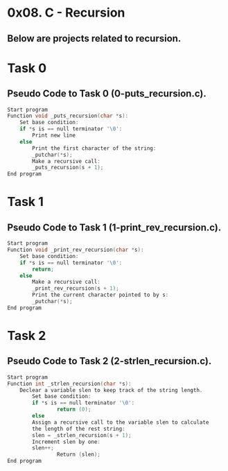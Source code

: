 # 0x08. C - Recursion

## Below are projects related to recursion.

# Task 0
## Pseudo Code to Task 0 (0-puts_recursion.c).

```c
Start program
Function void _puts_recursion(char *s):
	Set base condition:
	if *s is == null terminator '\0':
		Print new line
	else 
		Print the first character of the string:
		_putchar(*s);
		Make a recursive call:
		_puts_recursion(s + 1);
End program
```
# Task 1
## Pseudo Code to Task 1 (1-print_rev_recursion.c).

```c
Start program
Function void _print_rev_recursion(char *s):
	Set base condition:
	if *s is == null terminator '\0':
		return;
	else
		Make a recursive call:
		_print_rev_recursion(s + 1);
		Print the current character pointed to by s:
		_putchar(*s);
End program
```
# Task 2
## Pseudo Code to Task 2 (2-strlen_recursion.c).

```c
Start program
Function int _strlen_recursion(char *s):
	Declear a variable slen to keep track of the string length.
        Set base condition:
        if *s is == null terminator '\0':
                return (0);	
        else
		Assign a recursive call to the variable slen to calculate 
		the length of the rest string:
		slen = _strlen_recursion(s + 1);
		Increment slen by one:
		slen++;
                Return (slen);
End program
```
